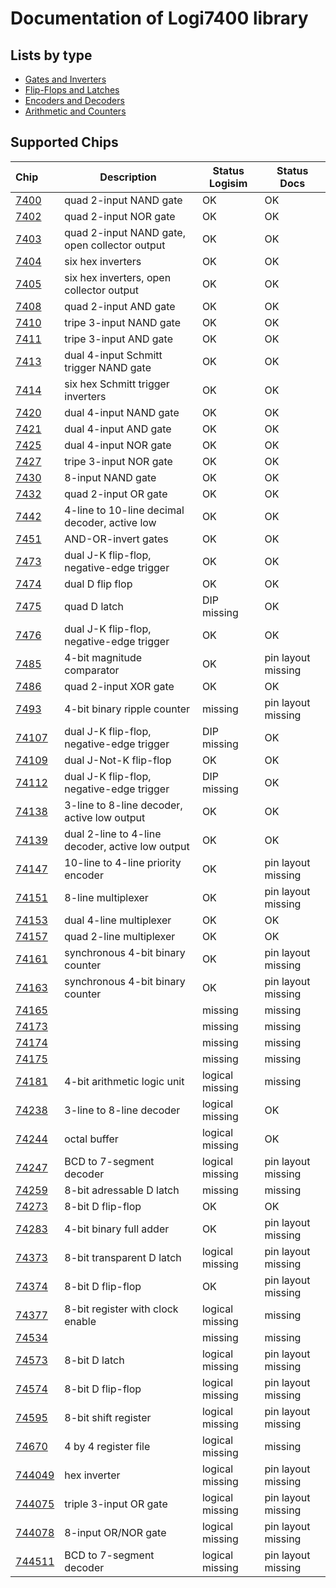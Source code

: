 # Documentation of Logi7400 library

## Lists by type

- [Gates and Inverters](gates.md)
- [Flip-Flops and Latches](flip_flops.md)
- [Encoders and Decoders](encoders_decoders.md)
- [Arithmetic and Counters](arithmetic.md)


## Supported Chips

| Chip                | Description                                      | Status Logisim  | Status Docs        |
|:------------------- | ------------------------------------------------ | --------------- | ------------------ |
| [7400](7400.md)     | quad 2-input NAND gate                           | OK              | OK                 |
| [7402](7402.md)     | quad 2-input NOR gate                            | OK              | OK                 |
| [7403](7403.md)     | quad 2-input NAND gate, open collector output    | OK              | OK                 |
| [7404](7404.md)     | six hex inverters                                | OK              | OK                 |
| [7405](7405.md)     | six hex inverters, open collector output         | OK              | OK                 |
| [7408](7408.md)     | quad 2-input AND gate                            | OK              | OK                 |
| [7410](7410.md)     | tripe 3-input NAND gate                          | OK              | OK                 |
| [7411](7411.md)     | tripe 3-input AND gate                           | OK              | OK                 |
| [7413](7413.md)     | dual 4-input Schmitt trigger NAND gate           | OK              | OK                 |
| [7414](7414.md)     | six hex Schmitt trigger inverters                | OK              | OK                 |
| [7420](7420.md)     | dual 4-input NAND gate                           | OK              | OK                 |
| [7421](7421.md)     | dual 4-input AND gate                            | OK              | OK                 |
| [7425](7425.md)     | dual 4-input NOR gate                            | OK              | OK                 |
| [7427](7427.md)     | tripe 3-input NOR gate                           | OK              | OK                 |
| [7430](7430.md)     | 8-input NAND gate                                | OK              | OK                 |
| [7432](7432.md)     | quad 2-input OR gate                             | OK              | OK                 |
| [7442](7442.md)     | 4-line to 10-line decimal decoder, active low    | OK              | OK                 |
| [7451](7451.md)     | AND-OR-invert gates                              | OK              | OK                 |
| [7473](7473.md)     | dual J-K flip-flop, negative-edge trigger        | OK              | OK                 |
| [7474](7474.md)     | dual D flip flop                                 | OK              | OK                 |
| [7475](7475.md)     | quad D latch                                     | DIP missing     | OK                 |
| [7476](7476.md)     | dual J-K flip-flop, negative-edge trigger        | OK              | OK                 |
| [7485](7485.md)     | 4-bit magnitude comparator                       | OK              | pin layout missing |
| [7486](7486.md)     | quad 2-input XOR gate                            | OK              | OK                 |
| [7493](7493.md)     | 4-bit binary ripple counter                      | missing         | pin layout missing |
| [74107](74107.md)   | dual J-K flip-flop, negative-edge trigger        | DIP missing     | OK                 |
| [74109](74109.md)   | dual J-Not-K flip-flop                           | OK              | OK                 |
| [74112](74112.md)   | dual J-K flip-flop, negative-edge trigger        | DIP missing     | OK                 |
| [74138](74138.md)   | 3-line to 8-line decoder, active low output      | OK              | OK                 |
| [74139](74139.md)   | dual 2-line to 4-line decoder, active low output | OK              | OK                 |
| [74147](74147.md)   | 10-line to 4-line priority encoder               | OK              | pin layout missing |
| [74151](74151.md)   | 8-line multiplexer                               | OK              | pin layout missing |
| [74153](74153.md)   | dual 4-line multiplexer                          | OK              | OK                 |
| [74157](74157.md)   | quad 2-line multiplexer                          | OK              | OK                 |
| [74161](74161.md)   | synchronous 4-bit binary counter                 | OK              | pin layout missing |
| [74163](74163.md)   | synchronous 4-bit binary counter                 | OK              | pin layout missing |
| [74165](74165.md)   |                                                  | missing         | missing            |
| [74173](74173.md)   |                                                  | missing         | missing            |
| [74174](74174.md)   |                                                  | missing         | missing            |
| [74175](74175.md)   |                                                  | missing         | missing            |
| [74181](74181.md)   | 4-bit arithmetic logic unit                      | logical missing | missing            |
| [74238](74238.md)   | 3-line to 8-line decoder                         | logical missing | OK                 |
| [74244](74244.md)   | octal buffer                                     | logical missing | OK                 |
| [74247](74247.md)   | BCD to 7-segment decoder                         | logical missing | pin layout missing |
| [74259](74259.md)   | 8-bit adressable D latch                         | missing         | missing            |
| [74273](74273.md)   | 8-bit D flip-flop                                | OK              | OK                 |
| [74283](74283.md)   | 4-bit binary full adder                          | OK              | pin layout missing |
| [74373](74373.md)   | 8-bit transparent D latch                        | logical missing | pin layout missing |
| [74374](74374.md)   | 8-bit D flip-flop                                | OK              | pin layout missing |
| [74377](74377.md)   | 8-bit register with clock enable                 | logical missing | missing            |
| [74534](74534.md)   |                                                  | missing         | missing            |
| [74573](74573.md)   | 8-bit D latch                                    | logical missing | pin layout missing |
| [74574](74574.md)   | 8-bit D flip-flop                                | logical missing | pin layout missing |
| [74595](74595.md)   | 8-bit shift register                             | logical missing | pin layout missing |
| [74670](74670.md)   | 4 by 4 register file                             | logical missing | missing            |
| [744049](744049.md) | hex inverter                                     | logical missing | pin layout missing |
| [744075](744075.md) | triple 3-input OR gate                           | logical missing | pin layout missing |
| [744078](744078.md) | 8-input OR/NOR gate                              | logical missing | pin layout missing |
| [744511](744511.md) | BCD to 7-segment decoder                         | logical missing | pin layout missing |
